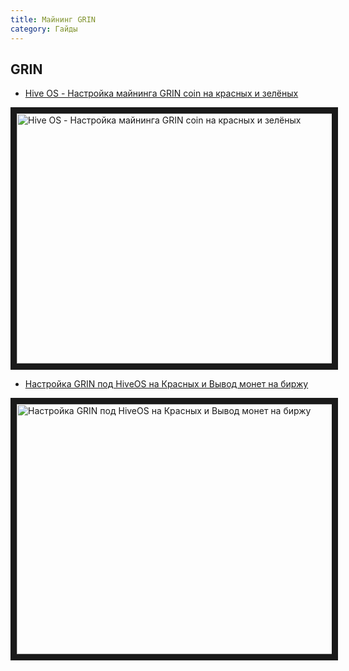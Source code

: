 ```yaml
---
title: Майнинг GRIN
category: Гайды
---
```


## GRIN
- <a href="https://www.youtube.com/watch?v=FjJlpJdrhu4">Hive OS - Настройка майнинга GRIN coin на красных и зелёных</a>

<a href="http://www.youtube.com/watch?feature=player_embedded&v=FjJlpJdrhu4
" target="_blank"><img src="http://img.youtube.com/vi/jJlpJdrhu4/0.jpg"
alt="Hive OS - Настройка майнинга GRIN coin на красных и зелёных" width="630" height="400" border="10" /></a>

- <a href="https://www.youtube.com/watch?v=QVd1XiF0IPc">Настройка GRIN под HiveOS на Красных и Вывод монет на биржу</a>

<a href="http://www.youtube.com/watch?feature=player_embedded&v=QVd1XiF0IPc
" target="_blank"><img src="http://img.youtube.com/vi/QVd1XiF0IPc/0.jpg"
alt="Настройка GRIN под HiveOS на Красных и Вывод монет на биржу" width="630" height="400" border="10" /></a>
